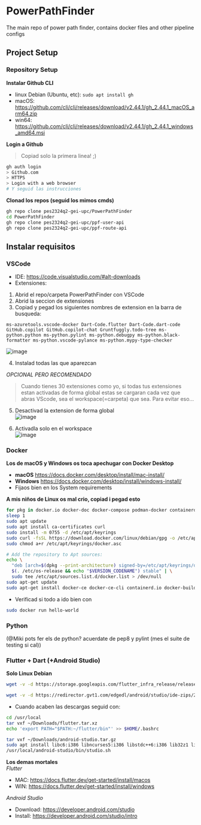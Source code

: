 # PowerPathFinder
The main repo of power path finder, contains docker files and other pipeline configs

## Project Setup
### Repository Setup

**Instalar Github CLI**
- linux Debian (Ubuntu, etc): `sudo apt install gh`
- macOS: https://github.com/cli/cli/releases/download/v2.44.1/gh_2.44.1_macOS_arm64.zip
- win64: https://github.com/cli/cli/releases/download/v2.44.1/gh_2.44.1_windows_amd64.msi

**Login a Github**
> Copiad solo la primera linea! ;)  
```bash
gh auth login
> Github.com
> HTTPS
> Login with a web browser
# Y seguid las instrucciones
```

**Clonad los repos (seguid los mimos cmds)**
```bash
gh repo clone pes2324q2-gei-upc/PowerPathFinder
cd PowerPathFinder
gh repo clone pes2324q2-gei-upc/ppf-user-api
gh repo clone pes2324q2-gei-upc/ppf-route-api
```

## Instalar requisitos

### VSCode
- IDE: https://code.visualstudio.com/#alt-downloads
- Extensiones:
1. Abrid el repo/carpeta PowerPathFinder con VSCode
2. Abrid la seccion de extensiones
3. Copiad y pegad los siguientes nombres de extension en la barra de busqueda:
```
ms-azuretools.vscode-docker Dart-Code.flutter Dart-Code.dart-code GitHub.copilot GitHub.copilot-chat Gruntfuggly.todo-tree ms-python.python ms-python.pylint ms-python.debugpy ms-python.black-formatter ms-python.vscode-pylance ms-python.mypy-type-checker
```
![image](https://github.com/pes2324q2-gei-upc/PowerPathFinder/assets/75203757/7e479d8b-4d1c-47fb-9e85-fb2b351a2628)

4. Instalad todas las que aparezcan

_OPCIONAL PERO RECOMENDADO_
> Cuando tienes 30 extensiones como yo, si todas tus extensiones estan activadas de forma global estas se cargaran cada vez que abras VScode, sea el workspace(=carpeta) que sea. Para evitar eso... 

5. Desactivad la extension de forma global  
![image](https://github.com/pes2324q2-gei-upc/PowerPathFinder/assets/75203757/da128750-3024-4fd7-98fc-df587e904b3a)

7. Activadla solo en el workspace  
![image](https://github.com/pes2324q2-gei-upc/PowerPathFinder/assets/75203757/e3bb372f-bdc1-475d-bce9-0f8040fc6494)

### Docker
**Los de macOS y Windows os toca apechugar con Docker Desktop**
- **macOS** https://docs.docker.com/desktop/install/mac-install/
- **Windows** https://docs.docker.com/desktop/install/windows-install/
 - Fijaos bien en los System requirements

**A mis niños de Linux os mal crio, copiad i pegad esto**
```bash
for pkg in docker.io docker-doc docker-compose podman-docker containerd runc; do sudo apt remove $pkg; done
sleep 1
sudo apt update
sudo apt install ca-certificates curl
sudo install -m 0755 -d /etc/apt/keyrings
sudo curl -fsSL https://download.docker.com/linux/debian/gpg -o /etc/apt/keyrings/docker.asc
sudo chmod a+r /etc/apt/keyrings/docker.asc

# Add the repository to Apt sources:
echo \
  "deb [arch=$(dpkg --print-architecture) signed-by=/etc/apt/keyrings/docker.asc] https://download.docker.com/linux/debian \
  $(. /etc/os-release && echo "$VERSION_CODENAME") stable" | \
  sudo tee /etc/apt/sources.list.d/docker.list > /dev/null
sudo apt-get update
sudo apt-get install docker-ce docker-ce-cli containerd.io docker-buildx-plugin docker-compose-plugin
```
- Verificad si todo a ido bien con
```bash
sudo docker run hello-world
```

### Python
(@Miki pots fer els de python? acuerdate de pep8 y pylint (mes el suite de testing si cal))

### Flutter + Dart (+Android Studio)  
**Solo Linux Debian**  
```bash
wget -v -d https://storage.googleapis.com/flutter_infra_release/releases/stable/linux/flutter_linux_3.19.2-stable.tar.xz -O flutter.tar.xz -P ~/Downloads

wget -v -d https://redirector.gvt1.com/edgedl/android/studio/ide-zips/2023.2.1.23/android-studio-2023.2.1.23-linux.tar.gz -O android-studio.tar.gz -P ~/Downloads
```

- Cuando acaben las descargas seguid con:
```bash
cd /usr/local
tar vxf ~/Downloads/flutter.tar.xz
echo 'export PATH="$PATH:~/flutter/bin"' >> $HOME/.bashrc

tar vxf ~/Downloads/android-studio.tar.gz
sudo apt install libc6:i386 libncurses5:i386 libstdc++6:i386 lib32z1 libbz2-1.0:i386
/usr/local/android-studio/bin/studio.sh
```
**Los demas mortales**  
_Flutter_  
- MAC: https://docs.flutter.dev/get-started/install/macos
- WIN: https://docs.flutter.dev/get-started/install/windows

_Android Studio_  
- Download: https://developer.android.com/studio
- Install: https://developer.android.com/studio/intro
